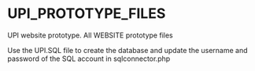 # UPI_PROTOTYPE_FILES
UPI website prototype.
All WEBSITE prototype files

Use the UPI.SQL file to create the database 
and update the username and password 
of the SQL account in sqlconnector.php
